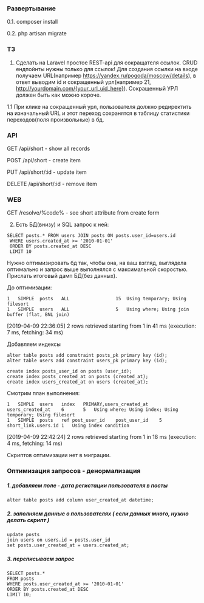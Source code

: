 ### Развертывание
0.1. composer install

0.2. php artisan migrate

### ТЗ
1. Сделать на Laravel простое REST-api для сокращателя ссылок. CRUD ендпойнты нужны только для ссылок! Для создания ссылки на входе получаем URL(например https://yandex.ru/pogoda/moscow/details), в ответ выводим id и сокращенный урл(например 
21, http://yourdomain.com/{your_url_uid_here}). Сокращенный УРЛ должен быть как можно короче. 

1.1 При клике на сокращенный урл, пользователя должно редиректить на изначальный URL и этот переход сохранятся в таблицу статистики переходов(поля произвольные) в бд.

### API

GET    /api/short   - show all records

POST   /api/short   - create item

PUT    /api/short/:id - update item

DELETE /api/short/:id - remove item

### WEB

GET /resolve/%code% - see short attribute from create form


2. Есть БД(внизу) и SQL запрос к ней:
````
SELECT posts.* FROM users JOIN posts ON posts.user_id=users.id
 WHERE users.created_at >= '2010-01-01'
 ORDER BY posts.created_at DESC
 LIMIT 10
````
Нужно оптимизировать бд так, чтобы она, на ваш взгляд, выглядела оптимально и запрос выше выполнялся с максимальной скоростью. Прислать итоговый дамп БД(без данных).

До оптимизации:
````
1	SIMPLE	posts	ALL					15	Using temporary; Using filesort
1	SIMPLE	users	ALL					5	Using where; Using join buffer (flat, BNL join)
````
[2019-04-09 22:36:05] 2 rows retrieved starting from 1 in 41 ms (execution: 7 ms, fetching: 34 ms)

Добавляем индексы

````
alter table posts add constraint posts_pk primary key (id);
alter table users add constraint users_pk primary key (id);

create index posts_user_id on posts (user_id);
create index posts_created_at on posts (created_at);
create index users_created_at on users (created_at);
````
Смотрим план выполнения:
````
1	SIMPLE	users	index	PRIMARY,users_created_at	users_created_at	6		5	Using where; Using index; Using temporary; Using filesort
1	SIMPLE	posts	ref	post_user_id	post_user_id	5	short_link.users.id	1	Using index condition
````
[2019-04-09 22:42:24] 2 rows retrieved starting from 1 in 18 ms (execution: 4 ms, fetching: 14 ms)

Скриптов оптимизации нет в миграции.

### Оптимизация запросов - денормализация

##### 1. добавляем поле - дата регистации пользователя в посты
```` 
alter table posts add column user_created_at datetime;
````

##### 2. заполняем данные о пользователях ( если данных много, нужно делать скрипт )
````
update posts
join users on users.id = posts.user_id
set posts.user_created_at = users.created_at;
````

##### 3. переписываем запрос
````
SELECT posts.*
FROM posts
WHERE posts.user_created_at >= '2010-01-01'
ORDER BY posts.created_at DESC
LIMIT 10;
````